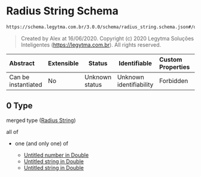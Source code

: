 # Radius String Schema

```txt
https://schema.legytma.com.br/3.0.0/schema/radius_string.schema.json#/oneOf/0
```




> Created by Alex at 16/06/2020.
> Copyright (c) 2020 Legytma Soluções Inteligentes (<https://legytma.com.br>). All rights reserved.
>

| Abstract            | Extensible | Status         | Identifiable            | Custom Properties | Additional Properties | Access Restrictions | Defined In                                                                  |
| :------------------ | ---------- | -------------- | ----------------------- | :---------------- | --------------------- | ------------------- | --------------------------------------------------------------------------- |
| Can be instantiated | No         | Unknown status | Unknown identifiability | Forbidden         | Allowed               | none                | [radius.schema.json\*](../schema/radius.schema.json) |

## 0 Type

merged type ([Radius String](radius-oneof-radius-string.md))

all of

-   one (and only one) of

    -   [Untitled number in Double](double-oneof-0.md)
    -   [Untitled string in Double](double-oneof-1.md)
    -   [Untitled string in Double](double-oneof-2.md)
